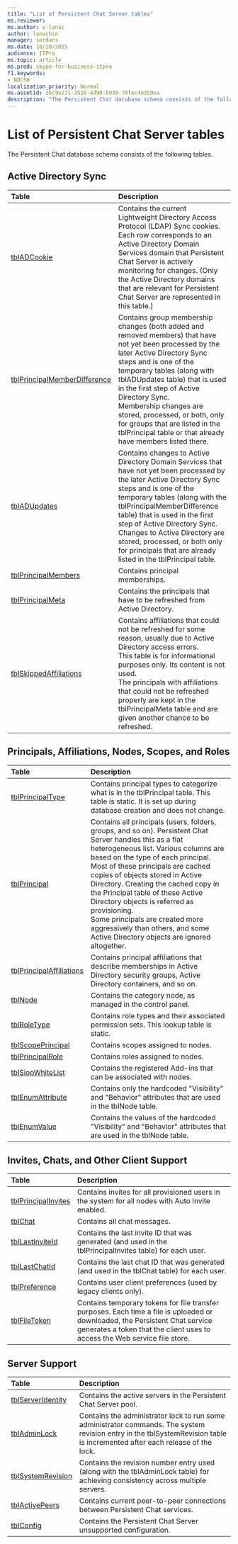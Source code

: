 ```yaml
---
title: "List of Persistent Chat Server tables"
ms.reviewer: 
ms.author: v-lanac
author: lanachin
manager: serdars
ms.date: 10/20/2015
audience: ITPro
ms.topic: article
ms.prod: skype-for-business-itpro
f1.keywords:
- NOCSH
localization_priority: Normal
ms.assetid: 26c9e271-3516-4d90-b930-70fec4e359ea
description: "The Persistent Chat database schema consists of the following tables."
---
```


# List of Persistent Chat Server tables
 
The Persistent Chat database schema consists of the following tables.
  
## Active Directory Sync

|**Table**|**Description**|
|:-----|:-----|
|[tblADCookie](tbladcookie.md) <br/> |Contains the current Lightweight Directory Access Protocol (LDAP) Sync cookies. Each row corresponds to an Active Directory Domain Services domain that Persistent Chat Server is actively monitoring for changes. (Only the Active Directory domains that are relevant for Persistent Chat Server are represented in this table.)  <br/> |
|[tblPrincipalMemberDifference](tblprincipalmemberdifference.md) <br/> |Contains group membership changes (both added and removed members) that have not yet been processed by the later Active Directory Sync steps and is one of the temporary tables (along with tblADUpdates table) that is used in the first step of Active Directory Sync.  <br/> Membership changes are stored, processed, or both, only for groups that are listed in the tblPrincipal table or that already have members listed there.  <br/> |
|[tblADUpdates](tbladupdates.md) <br/> |Contains changes to Active Directory Domain Services that have not yet been processed by the later Active Directory Sync steps and is one of the temporary tables (along with the tblPrincipalMemberDifference table) that is used in the first step of Active Directory Sync.  <br/> Changes to Active Directory are stored, processed, or both only for principals that are already listed in the tblPrincipal table.  <br/> |
|[tblPrincipalMembers](tblprincipalmembers.md) <br/> |Contains principal memberships.  <br/> |
|[tblPrincipalMeta](tblprincipalmeta.md) <br/> |Contains the principals that have to be refreshed from Active Directory.  <br/> |
|[tblSkippedAffiliations](tblskippedaffiliations.md) <br/> |Contains affiliations that could not be refreshed for some reason, usually due to Active Directory access errors.  <br/> This table is for informational purposes only. Its content is not used.  <br/> The principals with affiliations that could not be refreshed properly are kept in the tblPrincipalMeta table and are given another chance to be refreshed.  <br/> |
   
## Principals, Affiliations, Nodes, Scopes, and Roles

|**Table**|**Description**|
|:-----|:-----|
|[tblPrincipalType](tblprincipaltype.md) <br/> |Contains principal types to categorize what is in the tblPrincipal table. This table is static. It is set up during database creation and does not change.  <br/> |
|[tblPrincipal](tblprincipal.md) <br/> |Contains all principals (users, folders, groups, and so on). Persistent Chat Server handles this as a flat heterogeneous list. Various columns are based on the type of each principal.  <br/> Most of these principals are cached copies of objects stored in Active Directory. Creating the cached copy in the Principal table of these Active Directory objects is referred as provisioning.  <br/> Some principals are created more aggressively than others, and some Active Directory objects are ignored altogether.  <br/> |
|[tblPrincipalAffiliations](tblprincipalaffiliations.md) <br/> |Contains principal affiliations that describe memberships in Active Directory security groups, Active Directory containers, and so on.  <br/> |
|[tblNode](tblnode.md) <br/> |Contains the category node, as managed in the control panel.  <br/> |
|[tblRoleType](tblroletype.md) <br/> |Contains role types and their associated permission sets. This lookup table is static.  <br/> |
|[tblScopePrincipal](tblscopeprincipal.md) <br/> |Contains scopes assigned to nodes.  <br/> |
|[tblPrincipalRole](tblprincipalrole.md) <br/> |Contains roles assigned to nodes.  <br/> |
|[tblSiopWhiteList](tblsiopwhitelist.md) <br/> |Contains the registered Add-ins that can be associated with nodes.  <br/> |
|[tblEnumAttribute](tblenumattribute.md) <br/> |Contains only the hardcoded "Visibility" and "Behavior" attributes that are used in the tblNode table.  <br/> |
|[tblEnumValue](tblenumvalue.md) <br/> |Contains the values of the hardcoded "Visibility" and "Behavior" attributes that are used in the tblNode table.  <br/> |
   
## Invites, Chats, and Other Client Support

|**Table**|**Description**|
|:-----|:-----|
|[tblPrincipalInvites](tblprincipalinvites.md) <br/> |Contains invites for all provisioned users in the system for all nodes with Auto Invite enabled.  <br/> |
|[tblChat](tblchat.md) <br/> |Contains all chat messages.  <br/> |
|[tblLastInviteId](tbllastinviteid.md) <br/> |Contains the last invite ID that was generated (and used in the tblPrincipalInvites table) for each user.  <br/> |
|[tblLastChatId](tbllastchatid.md) <br/> |Contains the last chat ID that was generated (and used in the tblChat table) for each user.  <br/> |
|[tblPreference](tblpreference.md) <br/> |Contains user client preferences (used by legacy clients only).  <br/> |
|[tblFileToken](tblfiletoken.md) <br/> |Contains temporary tokens for file transfer purposes. Each time a file is uploaded or downloaded, the Persistent Chat service generates a token that the client uses to access the Web service file store.  <br/> |
   
## Server Support

|**Table**|**Description**|
|:-----|:-----|
|[tblServerIdentity](tblserveridentity.md) <br/> |Contains the active servers in the Persistent Chat Server pool.  <br/> |
|[tblAdminLock](tbladminlock.md) <br/> |Contains the administrator lock to run some administrator commands. The system revision entry in the tblSystemRevision table is incremented after each release of the lock.  <br/> |
|[tblSystemRevision](tblsystemrevision.md) <br/> |Contains the revision number entry used (along with the tblAdminLock table) for achieving consistency across multiple servers.  <br/> |
|[tblActivePeers](tblactivepeers.md) <br/> |Contains current peer-to-peer connections between Persistent Chat services.  <br/> |
|[tblConfig](tblconfig.md) <br/> |Contains the Persistent Chat Server unsupported configuration.  <br/> |
   

